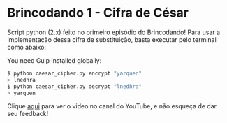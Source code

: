 # Brincodando 1 - Cifra de César

Script python (2.x) feito no primeiro episódio do Brincodando! Para usar a implementação dessa cifra de substituição, basta executar pelo terminal como abaixo:

You need Gulp installed globally:

```sh
$ python caesar_cipher.py encrypt "yarquen"
> lnedhra
$ python caesar_cipher.py decrypt "lnedhra"
> yarquen
```

Clique [aqui](https://youtu.be/MOzKcrCfDEI) para ver o video no canal do YouTube, e não esqueça de dar seu feedback!

